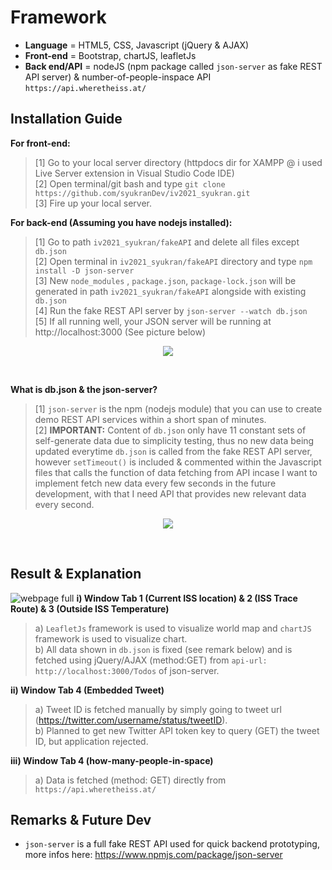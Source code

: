 # Framework
- **Language** = HTML5, CSS, Javascript (jQuery & AJAX) <br />
- **Front-end** = Bootstrap, chartJS, leafletJs <br /> 
- **Back end/API** = nodeJS (npm package called `json-server` as fake REST API server) & number-of-people-inspace API `https://api.wheretheiss.at/` <br /> 

## Installation Guide
**For front-end:** <br /> 
> [1] Go to your local server directory (httpdocs dir for XAMPP @ i used Live Server extension in Visual Studio Code IDE) <br /> 
> [2] Open terminal/git bash and type `git clone https://github.com/syukranDev/iv2021_syukran.git` <br /> 
> [3] Fire up your local server. <br /> 

**For back-end (Assuming you have nodejs installed):** <br /> 
> [1] Go to path `iv2021_syukran/fakeAPI` and delete all files except `db.json` <br />
> [2] Open terminal in `iv2021_syukran/fakeAPI` directory and type `npm install -D json-server` <br />
> [3] New `node_modules` , `package.json`, `package-lock.json` will be generated in path `iv2021_syukran/fakeAPI` alongside with existing `db.json` <br />
> [4] Run the fake REST API server by `json-server --watch db.json`<br />
> [5] If all running well, your JSON server will be running at http://localhost:3000 (See picture below) <br /> 
 <p align="center">
  <img src="https://user-images.githubusercontent.com/51852197/144419980-2458bd7d-2970-4589-8fcb-82c0abb27474.PNG" />
  </p> <br />

**What is db.json & the json-server?** <br />
> [1] `json-server` is the npm (nodejs module) that you can use to create demo REST API services within a short span of minutes. <br />
> [2] **IMPORTANT:** Content of `db.json` only have 11 constant sets of self-generate data due to simplicity testing, thus no new data being updated everytime `db.json` is called from the fake REST API server, however `setTimeout()` is included & commented within the Javascript files that calls the function of data fetching from API incase I want to implement fetch new data every few seconds in the future development, with that I need API that provides new relevant data every second. <br />
  
  <p align="center">
  <img src="https://user-images.githubusercontent.com/51852197/144367245-cad431bb-6ad2-4091-8462-34f8130a9eb7.PNG" />
  </p> <br /> 

## Result & Explanation
![webpage full](https://user-images.githubusercontent.com/51852197/144421024-c483d602-7249-4ef6-9b97-f4659d59397f.png)
**i) Window Tab 1 (Current ISS location) & 2 (ISS Trace Route) & 3 (Outside ISS Temperature)** <br />
> a) `LeafletJs` framework is used to visualize world map and `chartJS` framework is used to visualize chart. <br />
> b) All data shown in `db.json` is fixed (see remark below) and is fetched using jQuery/AJAX (method:GET) from `api-url: http://localhost:3000/Todos` of json-server. <br />

**ii) Window Tab 4 (Embedded Tweet)** <br />
> a) Tweet ID is fetched manually by simply going to tweet url (https://twitter.com/username/status/tweetID). <br />
> b) Planned to get new Twitter API token key to query (GET) the tweet ID, but application rejected. <br />

**iii) Window Tab 4 (how-many-people-in-space)**  <br />
> a) Data is fetched (method: GET) directly from `https://api.wheretheiss.at/` <br />



## Remarks & Future Dev
- `json-server` is a full fake REST API used for quick backend prototyping,  more infos here: https://www.npmjs.com/package/json-server <br />





